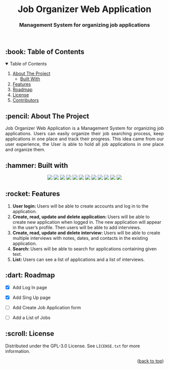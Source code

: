 <a name="readme-top"></a>
<h1 align="center"> Job Organizer Web Application  </h1>
<h3 align="center"> Management System for organizing job applications </h3>  
</br>

<!-- TABLE OF CONTENTS -->
<h2 id="table-of-contents"> :book: Table of Contents</h2>

<details open="open">
  <summary>Table of Contents</summary>
  <ol>
    <li>
      <a href="#about-the-project">About The Project</a>
      <ul>
        <li><a href="#built-with">Built With</a></li>
      </ul>
    </li>
    <li><a href="#features">Features</a></li>
    <li><a href="#roadmap">Roadmap</a></li>
    <li><a href="#license">License</a></li>
    <li><a href="#contributors">Contributors</a></li>
  </ol>
</details>

<!-- ABOUT THE PROJECT -->
<h2 id="about-the-project"> :pencil: About The Project</h2>
<p align="justify"> 
  Job Organizer Web Application is a Management System for organizing job applications. Users can easily organize their job searching process, keep applications in one place and track their progress.
This idea came from our user experience, the User is able to hold all job applications in one place and organize them.
</p>

<!-- BUILT WITH -->
<h2 id="built-with"> :hammer: Built with</h2>
<p align="center">
<img src="https://img.shields.io/badge/HTML5-E34F26?style=for-the-badge&logo=html5&logoColor=white"/>
<img src="https://img.shields.io/badge/Java-ED8B00?style=for-the-badge&logo=java&logoColor=white"/>
<img src="https://img.shields.io/badge/Spring-6DB33F?style=for-the-badge&logo=spring&logoColor=white"/>
<img src="https://img.shields.io/badge/Spring_Security-6DB33F?style=for-the-badge&logo=Spring-Security&logoColor=white"/>
<img src="https://img.shields.io/badge/Thymeleaf-%23005C0F.svg?style=for-the-badge&logo=Thymeleaf&logoColor=white"/>
<img src="https://img.shields.io/badge/CSS3-1572B6?style=for-the-badge&logo=css3&logoColor=white"/>
<img src="https://img.shields.io/badge/MySQL-005C84?style=for-the-badge&logo=mysql&logoColor=white"/>
<img src="https://img.shields.io/badge/gradle-02303A?style=for-the-badge&logo=gradle&logoColor=white"/> 
<img src="https://img.shields.io/badge/Bootstrap-563D7C?style=for-the-badge&logo=bootstrap&logoColor=white"/>
<img src="https://img.shields.io/badge/Hibernate-59666C?style=for-the-badge&logo=Hibernate&logoColor=white"/>
<img src="https://img.shields.io/badge/IntelliJ_IDEA-000000.svg?style=for-the-badge&logo=intellij-idea&logoColor=white"/>
<img src="https://img.shields.io/badge/GitHub-100000?style=for-the-badge&logo=github&logoColor=white"/>
</p>

<!-- FEATURES -->
<h2 id="features"> :rocket: Features</h2>
<p align="justify"> 
  <ol>
    <li><b>User login: </b>Users will be able to create accounts and log in to the application.</li> 
    <li><b>Create, read, update and delete application: </b>Users will be able to create new application when logged in. The new application will appear in the user’s profile. Then users will be able to add interviews.</li>
    <li><b>Create, read, update and delete interview: </b>Users will be able to create multiple interviews with notes, dates, and contacts in the existing application.</li>
    <li><b>Search: </b>Users will be able to search for applications containing given text.</li>
    <li><b>List: </b>Users can see a list of applications and a list of interviews.</li>
  </ol>

<!-- ROADMAP -->
<h2 id="roadmap"> :dart: Roadmap</h2>
<p align="justify">

- [x] Add Log In page
- [x] Add Sing Up page
- [ ] Add Create Job Application form
- [ ] Add a List of Jobs
  
  <!-- LICENSE -->
<h2 id="license"> :scroll: License</h2>
<p align="justify">

Distributed under the GPL-3.0 License. See `LICENSE.txt` for more information. 

<p align="right">(<a href="#readme-top">back to top</a>)</p>
